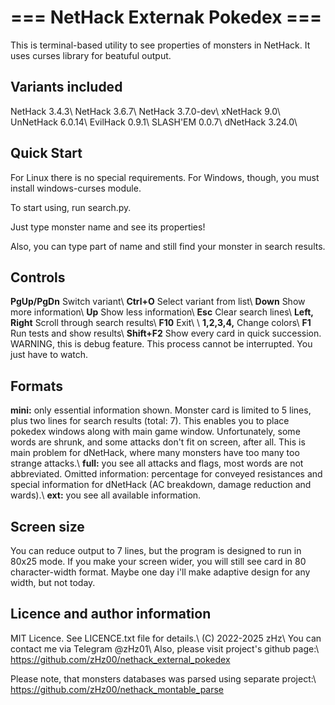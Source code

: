 # === NetHack Externak Pokedex ===

This is terminal-based utility to see properties of monsters in NetHack. It uses curses library for beatuful output.

## Variants included

NetHack 3.4.3\\
NetHack 3.6.7\\
NetHack 3.7.0-dev\\
xNetHack 9.0\\
UnNetHack 6.0.14\\
EvilHack 0.9.1\\
SLASH'EM 0.0.7\\
dNetHack 3.24.0\\

## Quick Start

For Linux there is no special requirements. For Windows, though, you must install windows-curses module.

To start using, run search.py.

Just type monster name and see its properties!

Also, you can type part of name and still find your monster in search results.

## Controls

**PgUp/PgDn**	Switch variant\\
**Ctrl+O**		Select variant from list\\
**Down**		Show more information\\
**Up**			Show less information\\
**Esc**			Clear search lines\\
**Left, Right**	Scroll through search results\\
**F10**			Exit\\
\\
**1,2,3,4,**	Change colors\\
**F1**			Run tests and show results\\
**Shift+F2**	Show every card in quick succession. WARNING, this is debug feature. This process cannot be interrupted. You just have to watch.

## Formats

**mini:**	only essential information shown. Monster card is limited to 5 lines, plus two lines for search results (total: 7). This enables you to place pokedex windows along with main game window. Unfortunately, some words are shrunk, and some attacks don't fit on screen, after all. This is main problem for dNetHack, where many monsters have too many too strange attacks.\\
**full:**	you see all attacks and flags, most words are not abbreviated. Omitted information: percentage for conveyed resistances and special information for dNetHack (AC breakdown, damage reduction and wards).\\
**ext:**	you see all available information.

## Screen size

You can reduce output to 7 lines, but the program is designed to run in 80x25 mode. If you make your screen wider, you will still see card in 80 character-width format. Maybe one day i'll make adaptive design for any width, but not today.

## Licence and author information

MIT Licence. See LICENCE.txt file for details.\\
(C) 2022-2025 zHz\\
You can contact me via Telegram @zHz01\\
Also, please visit project's github page:\\
https://github.com/zHz00/nethack_external_pokedex

Please note, that monsters databases was parsed using separate project:\\
https://github.com/zHz00/nethack_montable_parse